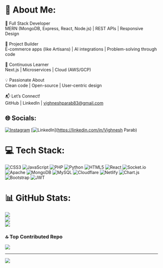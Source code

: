 # 💫 About Me:
🔧 Full Stack Developer<br>MERN (MongoDB, Express, React, Node.js) | REST APIs | Responsive Design<br><br>🚀 Project Builder<br>E-commerce apps (like Artisans) | AI integrations | Problem-solving through code<br><br>🌱 Continuous Learner<br>Next.js | Microservices | Cloud (AWS/GCP)<br><br>💡 Passionate About<br>Clean code | Open-source | User-centric design<br><br>📬 Let’s Connect!<br>GitHub | LinkedIn | vighneshparab83@gmail.com


## 🌐 Socials:
[![Instagram](https://img.shields.io/badge/Instagram-%23E4405F.svg?logo=Instagram&logoColor=white)](https://instagram.com/https://www.instagram.com/mr_vignesh20?igsh=MTFkcXdmZTg1ZnE3bQ==) [![LinkedIn](https://img.shields.io/badge/LinkedIn-%230077B5.svg?logo=linkedin&logoColor=white)](https://linkedin.com/in/Vighnesh Parab) 

# 💻 Tech Stack:
![CSS3](https://img.shields.io/badge/css3-%231572B6.svg?style=for-the-badge&logo=css3&logoColor=white) ![JavaScript](https://img.shields.io/badge/javascript-%23323330.svg?style=for-the-badge&logo=javascript&logoColor=%23F7DF1E) ![PHP](https://img.shields.io/badge/php-%23777BB4.svg?style=for-the-badge&logo=php&logoColor=white) ![Python](https://img.shields.io/badge/python-3670A0?style=for-the-badge&logo=python&logoColor=ffdd54) ![HTML5](https://img.shields.io/badge/html5-%23E34F26.svg?style=for-the-badge&logo=html5&logoColor=white) ![React](https://img.shields.io/badge/react-%2320232a.svg?style=for-the-badge&logo=react&logoColor=%2361DAFB) ![Socket.io](https://img.shields.io/badge/Socket.io-black?style=for-the-badge&logo=socket.io&badgeColor=010101) ![Apache](https://img.shields.io/badge/apache-%23D42029.svg?style=for-the-badge&logo=apache&logoColor=white) ![MongoDB](https://img.shields.io/badge/MongoDB-%234ea94b.svg?style=for-the-badge&logo=mongodb&logoColor=white) ![MySQL](https://img.shields.io/badge/mysql-4479A1.svg?style=for-the-badge&logo=mysql&logoColor=white) ![Cloudflare](https://img.shields.io/badge/Cloudflare-F38020?style=for-the-badge&logo=Cloudflare&logoColor=white) ![Netlify](https://img.shields.io/badge/netlify-%23000000.svg?style=for-the-badge&logo=netlify&logoColor=#00C7B7) ![Chart.js](https://img.shields.io/badge/chart.js-F5788D.svg?style=for-the-badge&logo=chart.js&logoColor=white) ![Bootstrap](https://img.shields.io/badge/bootstrap-%238511FA.svg?style=for-the-badge&logo=bootstrap&logoColor=white) ![JWT](https://img.shields.io/badge/JWT-black?style=for-the-badge&logo=JSON%20web%20tokens)
# 📊 GitHub Stats:
![](https://github-readme-stats.vercel.app/api?username=VighneshParab&theme=dark&hide_border=false&include_all_commits=true&count_private=true)<br/>
![](https://nirzak-streak-stats.vercel.app/?user=VighneshParab&theme=dark&hide_border=false)<br/>
![](https://github-readme-stats.vercel.app/api/top-langs/?username=VighneshParab&theme=dark&hide_border=false&include_all_commits=true&count_private=true&layout=compact)

### 🔝 Top Contributed Repo
![](https://github-contributor-stats.vercel.app/api?username=VighneshParab&limit=5&theme=dark&combine_all_yearly_contributions=true)

---
[![](https://visitcount.itsvg.in/api?id=VighneshParab&icon=0&color=0)](https://visitcount.itsvg.in)

<!-- Proudly created with GPRM ( https://gprm.itsvg.in ) -->
